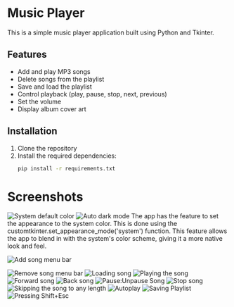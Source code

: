 # Music Player

This is a simple music player application built using Python and Tkinter.

## Features
- Add and play MP3 songs
- Delete songs from the playlist
- Save and load the playlist
- Control playback (play, pause, stop, next, previous)
- Set the volume
- Display album cover art

## Installation
1. Clone the repository
2. Install the required dependencies:
   ```bash
   pip install -r requirements.txt
# Screenshots
![System default color](https://github.com/Manit1700/Python-Music-Player/assets/133211146/c5fb14b7-5425-45aa-9bcf-602db71bcd94)
![Auto dark mode](https://github.com/Manit1700/Python-Music-Player/assets/133211146/1f2f3395-9ef6-4292-a7ae-fc147feaea69)
The app has the feature to set the appearance to the system color. This is done using the customtkinter.set_appearance_mode('system') function. This feature allows the app to blend in with the system's color scheme, giving it a more native look and feel.

![Add song menu bar](https://github.com/Manit1700/Python-Music-Player/assets/133211146/618c1a5c-d6e0-4fd3-949d-85f06ffde235)

![Remove song menu bar](https://github.com/Manit1700/Python-Music-Player/assets/133211146/0a824401-e681-487a-842f-b496008a3fbd)
![Loading song](https://github.com/Manit1700/Python-Music-Player/assets/133211146/0f8ea2be-643d-4063-9323-ce0770527e20)
![Playing the song](https://github.com/Manit1700/Python-Music-Player/assets/133211146/c2bac500-913c-44e8-b241-0f05710c3900)
![Forward song](https://github.com/Manit1700/Python-Music-Player/assets/133211146/0ba921c5-9601-4745-a95d-cb3142b9e6fe)
![Back song](https://github.com/Manit1700/Python-Music-Player/assets/133211146/8958306c-bf3d-4cc3-b1ce-b495ff084aa6)
![Pause:Unpause Song](https://github.com/Manit1700/Python-Music-Player/assets/133211146/01fc8c76-ec40-4fdf-8d67-24602f5cbb5f)
![Stop song](https://github.com/Manit1700/Python-Music-Player/assets/133211146/0bbc2ec2-8495-413f-a341-2b1110b4a869)
![Skipping the song to any length](https://github.com/Manit1700/Python-Music-Player/assets/133211146/b5c4c7eb-4ba1-47ee-b4bd-b6fd40b63710)
![Autoplay](https://github.com/Manit1700/Python-Music-Player/assets/133211146/085c25b6-1151-4e51-a6c9-69a9f0acacb0)
![Saving Playlist](https://github.com/Manit1700/Python-Music-Player/assets/133211146/346155c5-0f51-43cb-9fcc-3552515679c8)
![Pressing Shift+Esc](https://github.com/Manit1700/Python-Music-Player/assets/133211146/99a50569-b47e-489c-a801-637dff91f8c5)
